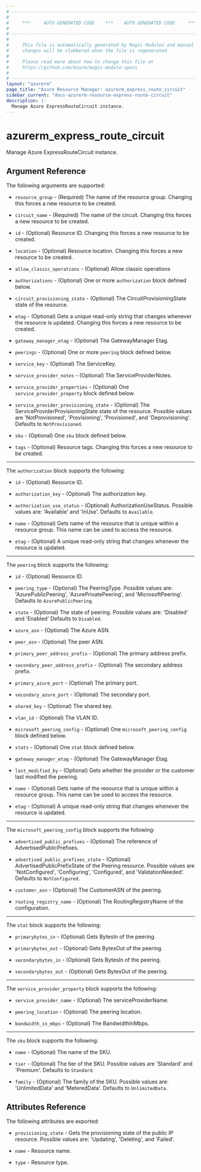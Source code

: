 ```yaml
---
# ----------------------------------------------------------------------------
#
#     ***     AUTO GENERATED CODE    ***    AUTO GENERATED CODE     ***
#
# ----------------------------------------------------------------------------
#
#     This file is automatically generated by Magic Modules and manual
#     changes will be clobbered when the file is regenerated.
#
#     Please read more about how to change this file at
#     https://github.com/Azure/magic-module-specs
#
# ----------------------------------------------------------------------------
layout: "azurerm"
page_title: "Azure Resource Manager: azurerm_express_route_circuit"
sidebar_current: "docs-azurerm-resource-express-route-circuit"
description: |-
  Manage Azure ExpressRouteCircuit instance.
---
```


# azurerm_express_route_circuit

Manage Azure ExpressRouteCircuit instance.


## Argument Reference

The following arguments are supported:

* `resource_group` - (Required) The name of the resource group. Changing this forces a new resource to be created.

* `circuit_name` - (Required) The name of the circuit. Changing this forces a new resource to be created.

* `id` - (Optional) Resource ID. Changing this forces a new resource to be created.

* `location` - (Optional) Resource location. Changing this forces a new resource to be created.

* `allow_classic_operations` - (Optional) Allow classic operations

* `authorizations` - (Optional) One or more `authorization` block defined below.

* `circuit_provisioning_state` - (Optional) The CircuitProvisioningState state of the resource.

* `etag` - (Optional) Gets a unique read-only string that changes whenever the resource is updated. Changing this forces a new resource to be created.

* `gateway_manager_etag` - (Optional) The GatewayManager Etag.

* `peerings` - (Optional) One or more `peering` block defined below.

* `service_key` - (Optional) The ServiceKey.

* `service_provider_notes` - (Optional) The ServiceProviderNotes.

* `service_provider_properties` - (Optional) One `service_provider_property` block defined below.

* `service_provider_provisioning_state` - (Optional) The ServiceProviderProvisioningState state of the resource. Possible values are 'NotProvisioned', 'Provisioning', 'Provisioned', and 'Deprovisioning'. Defaults to `NotProvisioned`.

* `sku` - (Optional) One `sku` block defined below.

* `tags` - (Optional) Resource tags. Changing this forces a new resource to be created.

---

The `authorization` block supports the following:

* `id` - (Optional) Resource ID.

* `authorization_key` - (Optional) The authorization key.

* `authorization_use_status` - (Optional) AuthorizationUseStatus. Possible values are: 'Available' and 'InUse'. Defaults to `Available`.

* `name` - (Optional) Gets name of the resource that is unique within a resource group. This name can be used to access the resource.

* `etag` - (Optional) A unique read-only string that changes whenever the resource is updated.

---

The `peering` block supports the following:

* `id` - (Optional) Resource ID.

* `peering_type` - (Optional) The PeeringType. Possible values are: 'AzurePublicPeering', 'AzurePrivatePeering', and 'MicrosoftPeering'. Defaults to `AzurePublicPeering`.

* `state` - (Optional) The state of peering. Possible values are: 'Disabled' and 'Enabled' Defaults to `Disabled`.

* `azure_asn` - (Optional) The Azure ASN.

* `peer_asn` - (Optional) The peer ASN.

* `primary_peer_address_prefix` - (Optional) The primary address prefix.

* `secondary_peer_address_prefix` - (Optional) The secondary address prefix.

* `primary_azure_port` - (Optional) The primary port.

* `secondary_azure_port` - (Optional) The secondary port.

* `shared_key` - (Optional) The shared key.

* `vlan_id` - (Optional) The VLAN ID.

* `microsoft_peering_config` - (Optional) One `microsoft_peering_config` block defined below.

* `stats` - (Optional) One `stat` block defined below.

* `gateway_manager_etag` - (Optional) The GatewayManager Etag.

* `last_modified_by` - (Optional) Gets whether the provider or the customer last modified the peering.

* `name` - (Optional) Gets name of the resource that is unique within a resource group. This name can be used to access the resource.

* `etag` - (Optional) A unique read-only string that changes whenever the resource is updated.


---

The `microsoft_peering_config` block supports the following:

* `advertised_public_prefixes` - (Optional) The reference of AdvertisedPublicPrefixes.

* `advertised_public_prefixes_state` - (Optional) AdvertisedPublicPrefixState of the Peering resource. Possible values are 'NotConfigured', 'Configuring', 'Configured', and 'ValidationNeeded'. Defaults to `NotConfigured`.

* `customer_asn` - (Optional) The CustomerASN of the peering.

* `routing_registry_name` - (Optional) The RoutingRegistryName of the configuration.

---

The `stat` block supports the following:

* `primarybytes_in` - (Optional) Gets BytesIn of the peering.

* `primarybytes_out` - (Optional) Gets BytesOut of the peering.

* `secondarybytes_in` - (Optional) Gets BytesIn of the peering.

* `secondarybytes_out` - (Optional) Gets BytesOut of the peering.

---

The `service_provider_property` block supports the following:

* `service_provider_name` - (Optional) The serviceProviderName.

* `peering_location` - (Optional) The peering location.

* `bandwidth_in_mbps` - (Optional) The BandwidthInMbps.

---

The `sku` block supports the following:

* `name` - (Optional) The name of the SKU.

* `tier` - (Optional) The tier of the SKU. Possible values are 'Standard' and 'Premium'. Defaults to `Standard`.

* `family` - (Optional) The family of the SKU. Possible values are: 'UnlimitedData' and 'MeteredData'. Defaults to `UnlimitedData`.

## Attributes Reference

The following attributes are exported:

* `provisioning_state` - Gets the provisioning state of the public IP resource. Possible values are: 'Updating', 'Deleting', and 'Failed'.

* `name` - Resource name.

* `type` - Resource type.
